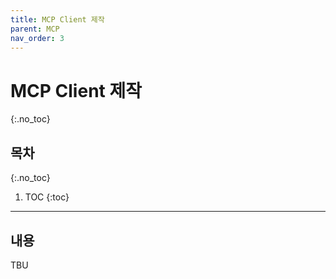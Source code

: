 ```yaml
---
title: MCP Client 제작
parent: MCP
nav_order: 3
---
```


# MCP Client 제작
{:.no_toc}

## 목차
{:.no_toc}

1. TOC
{:toc}

--- 

## 내용

TBU
